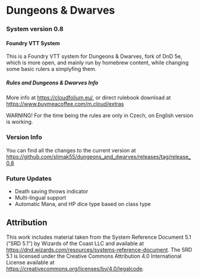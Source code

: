 # Dungeons & Dwarves
### System version 0.8

#### Foundry VTT System

This is a Foundry VTT system for Dungeons &amp; Dwarves, fork of DnD 5e, which is more open, and mainly run by homebrew content, while changing some basic rulers a simplyfing them.

##### Rules and Dungeons & Dwarves Info
More info at https://cloudfolium.eu/, or direct rulebook download at https://www.buymeacoffee.com/m.cloud/extras

WARNING! For the time being the rules are only in Czech, on English version is working.

### Version Info
You can find all the changes to the current version at https://github.com/slimak55/dungeons_and_dwarves/releases/tag/release_0.8

### Future Updates
- Death saving throws indicator
- Multi-lingual support
- Automatic Mana, and HP dice type based on class type

## Attribution
This work includes material taken from the System Reference Document 5.1 (“SRD 5.1”) by Wizards of
the Coast LLC and available at https://dnd.wizards.com/resources/systems-reference-document. The
SRD 5.1 is licensed under the Creative Commons Attribution 4.0 International License available at
https://creativecommons.org/licenses/by/4.0/legalcode.
